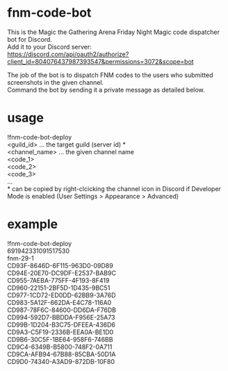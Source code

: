 # fnm-code-bot
This is the Magic the Gathering Arena Friday Night Magic code dispatcher bot for Discord.  
Add it to your Discord server:  
https://discord.com/api/oauth2/authorize?client_id=804076437987393547&permissions=3072&scope=bot  

The job of the bot is to dispatch FNM codes to the users who submitted screenshots in the given channel.  
Command the bot by sending it a private message as detailed below.  


# usage
!fnm-code-bot-deploy  
<guild_id> ... the target guild (server id) \*  
<channel_name> ... the given channel name  
<code_1>  
<code_2>  
<code_3>  
...  
\* can be copied by right-clcicking the channel icon in Discord if Developer Mode is enabled (User Settings > Appearance > Advanced)  


# example
!fnm-code-bot-deploy  
691942331091517530  
fnm-29-1  
CD93F-8646D-6F115-963D0-09D89  
CD94E-20E70-DC9DF-E2537-BAB9C  
CD955-7AEBA-775FF-4F193-8F419  
CD960-22151-2BF5D-1D435-9BC51  
CD977-1CD72-ED0DD-62BB9-3A76D  
CD983-5A12F-662DA-E4C78-116A0  
CD987-78F6C-84600-DD6DA-F76DB  
CD994-592D7-BBDDA-F956E-25A73  
CD99B-1D204-B3C75-DFEEA-436D6  
CD9A3-C5F19-2336B-EEA0A-BE1D0  
CD9B6-30C5F-1BE64-958F6-746BB  
CD9C4-6349B-B5800-748F2-0A711  
CD9CA-AFB94-67B88-85CBA-50D1A  
CD9D0-74340-A3AD9-872DB-10F80  
